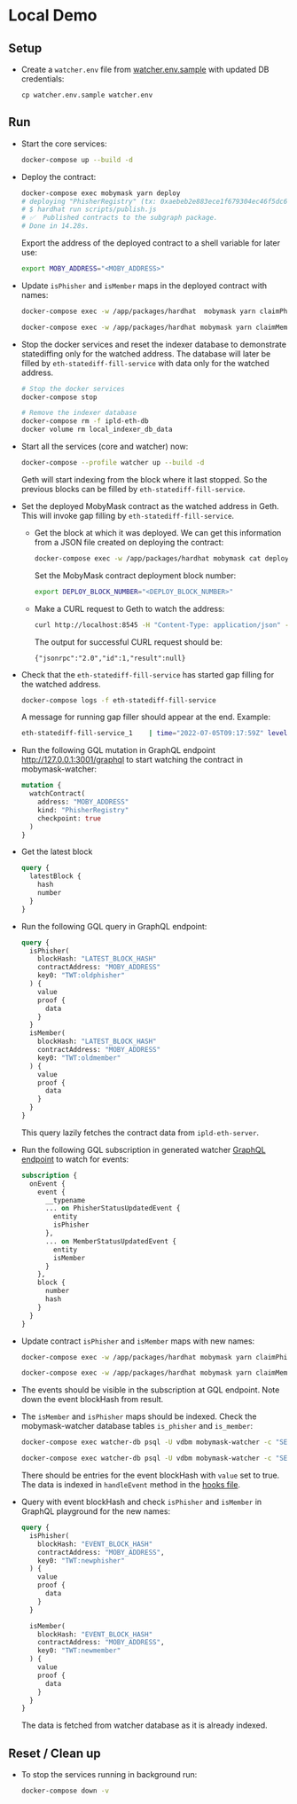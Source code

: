 # Local Demo

## Setup

* Create a `watcher.env` file from [watcher.env.sample](./watcher.env.sample) with updated DB credentials:

  ```
  cp watcher.env.sample watcher.env
  ```

## Run

* Start the core services:

  ```bash
  docker-compose up --build -d
  ```

* Deploy the contract:

  ```bash
  docker-compose exec mobymask yarn deploy
  # deploying "PhisherRegistry" (tx: 0xaebeb2e883ece1f679304ec46f5dc61ca74f9e168427268a7dfa8802195b8de0)...: deployed at <MOBY_ADDRESS> with 2306221 gas
  # $ hardhat run scripts/publish.js
  # ✅  Published contracts to the subgraph package.
  # Done in 14.28s.
  ```

  Export the address of the deployed contract to a shell variable for later use:

  ```bash
  export MOBY_ADDRESS="<MOBY_ADDRESS>"
  ```

* Update `isPhisher` and `isMember` maps in the deployed contract with names:

  ```bash
  docker-compose exec -w /app/packages/hardhat  mobymask yarn claimPhisher --contract $MOBY_ADDRESS --name oldPhisher
  ```

  ```bash
  docker-compose exec -w /app/packages/hardhat mobymask yarn claimMember --contract $MOBY_ADDRESS --name oldMember
  ```

* Stop the docker services and reset the indexer database to demonstrate statediffing only for the watched address. The database will later be filled by `eth-statediff-fill-service` with data only for the watched address.

  ```bash
  # Stop the docker services
  docker-compose stop

  # Remove the indexer database
  docker-compose rm -f ipld-eth-db
  docker volume rm local_indexer_db_data
  ```

* Start all the services (core and watcher) now:

  ```bash
  docker-compose --profile watcher up --build -d
  ```

  Geth will start indexing from the block where it last stopped. So the previous blocks can be filled by `eth-statediff-fill-service`.

* Set the deployed MobyMask contract as the watched address in Geth. This will invoke gap filling by `eth-statediff-fill-service`.

  * Get the block at which it was deployed. We can get this information from a JSON file created on deploying the contract:

    ```bash
    docker-compose exec -w /app/packages/hardhat mobymask cat deployments/localhost/PhisherRegistry.json | grep blockNumber
    ```

    Set the MobyMask contract deployment block number:

    ```bash
    export DEPLOY_BLOCK_NUMBER="<DEPLOY_BLOCK_NUMBER>"
    ```

  * Make a CURL request to Geth to watch the address:

    ```bash
    curl http://localhost:8545 -H "Content-Type: application/json" -d '{ "jsonrpc":"2.0", "method":"statediff_watchAddress", "params":["add",[{ "Address":"'"$MOBY_ADDRESS"'", "CreatedAt": '"$DEPLOY_BLOCK_NUMBER"' }]], "id":1 }'
    ```

    The output for successful CURL request should be:

    ```
    {"jsonrpc":"2.0","id":1,"result":null}
    ```

* Check that the `eth-statediff-fill-service` has started gap filling for the watched address.

  ```bash
  docker-compose logs -f eth-statediff-fill-service
  ```

  A message for running gap filler should appear at the end. Example:

  ```bash
  eth-statediff-fill-service_1    | time="2022-07-05T09:17:59Z" level=info msg="running watched address gap filler for block range: (30, 137)"
  ```

* Run the following GQL mutation in GraphQL endpoint http://127.0.0.1:3001/graphql to start watching the contract in mobymask-watcher:

  ```graphql
  mutation {
    watchContract(
      address: "MOBY_ADDRESS"
      kind: "PhisherRegistry"
      checkpoint: true
    )
  }
  ```

* Get the latest block

    ```graphql
    query {
      latestBlock {
        hash
        number
      }
    }
    ```

* Run the following GQL query in GraphQL endpoint:

  ```graphql
  query {
    isPhisher(
      blockHash: "LATEST_BLOCK_HASH"
      contractAddress: "MOBY_ADDRESS"
      key0: "TWT:oldphisher"
    ) {
      value
      proof {
        data
      }
    }
    isMember(
      blockHash: "LATEST_BLOCK_HASH"
      contractAddress: "MOBY_ADDRESS"
      key0: "TWT:oldmember"
    ) {
      value
      proof {
        data
      }
    }
  }
  ```

  This query lazily fetches the contract data from `ipld-eth-server`.

* Run the following GQL subscription in generated watcher [GraphQL endpoint](http://127.0.0.1:3001/graphql) to watch for events:

  ```graphql
  subscription {
    onEvent {
      event {
        __typename
        ... on PhisherStatusUpdatedEvent {
          entity
          isPhisher
        },
        ... on MemberStatusUpdatedEvent {
          entity
          isMember
        }
      },
      block {
        number
        hash
      }
    }
  }
  ```

* Update contract `isPhisher` and `isMember` maps with new names:

  ```bash
  docker-compose exec -w /app/packages/hardhat mobymask yarn claimPhisher --contract $MOBY_ADDRESS --name newPhisher
  ```

  ```bash
  docker-compose exec -w /app/packages/hardhat mobymask yarn claimMember --contract $MOBY_ADDRESS --name newMember
  ```

* The events should be visible in the subscription at GQL endpoint. Note down the event blockHash from result.

* The `isMember` and `isPhisher` maps should be indexed. Check the mobymask-watcher database tables `is_phisher` and `is_member`:

  ```bash
  docker-compose exec watcher-db psql -U vdbm mobymask-watcher -c "SELECT block_hash, block_number, contract_address, key0, value FROM is_phisher"
  ```

  ```bash
  docker-compose exec watcher-db psql -U vdbm mobymask-watcher -c "SELECT block_hash, block_number, contract_address, key0, value FROM is_member"
  ```

  There should be entries for the event blockHash with `value` set to true. The data is indexed in `handleEvent` method in the [hooks file](https://github.com/cerc-io/watcher-ts/blob/main/packages/mobymask-watcher/src/hooks.ts).

* Query with event blockHash and check `isPhisher` and `isMember` in GraphQL playground for the new names:

  ```graphql
  query {
    isPhisher(
      blockHash: "EVENT_BLOCK_HASH"
      contractAddress: "MOBY_ADDRESS",
      key0: "TWT:newphisher"
    ) {
      value
      proof {
        data
      }
    }

    isMember(
      blockHash: "EVENT_BLOCK_HASH"
      contractAddress: "MOBY_ADDRESS",
      key0: "TWT:newmember"
    ) {
      value
      proof {
        data
      }
    }
  }
  ```

  The data is fetched from watcher database as it is already indexed.

## Reset / Clean up

* To stop the services running in background run:

  ```bash
  docker-compose down -v
  ```
